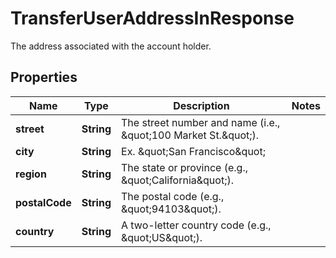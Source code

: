 

# TransferUserAddressInResponse

The address associated with the account holder.

## Properties

| Name | Type | Description | Notes |
|------------ | ------------- | ------------- | -------------|
|**street** | **String** | The street number and name (i.e., \&quot;100 Market St.\&quot;). |  |
|**city** | **String** | Ex. \&quot;San Francisco\&quot; |  |
|**region** | **String** | The state or province (e.g., \&quot;California\&quot;). |  |
|**postalCode** | **String** | The postal code (e.g., \&quot;94103\&quot;). |  |
|**country** | **String** | A two-letter country code (e.g., \&quot;US\&quot;). |  |



